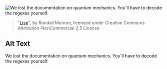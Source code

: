 ![We lost the documentation on quantum mechanics.  You'll have to decode the regexes yourself.](https://imgs.xkcd.com/comics/lisp.jpg)
> "[Lisp](https://xkcd.com/224/)", by Randall Munroe, licensed under Creative Commons Attribution-NonCommercial 2.5 License

## Alt Text
We lost the documentation on quantum mechanics.  You'll have to decode the regexes yourself.
